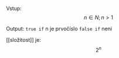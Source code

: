 Vstup: $$
n \in N; n > 1 $$

Output: `true if` n je prvočíslo
`false if` neni

[[složitost]] je:
$$
2^n
$$



